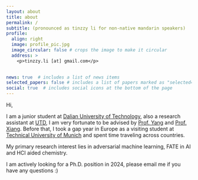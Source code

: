 ```yaml
---
layout: about
title: about
permalink: /
subtitle: (pronounced as tinzzy li for non-native mandarin speakers)
profile:
  align: right
  image: profile_pic.jpg
  image_circular: false # crops the image to make it circular
  address: >
    <p>tinzzy.li [at] gmail.com</p>
    

news: true  # includes a list of news items
selected_papers: false # includes a list of papers marked as "selected={true}"
social: true  # includes social icons at the bottom of the page
---
```



Hi,

I am a junior student at [Dalian University of Technology](https://en.dlut.edu.cn/), also a research assistant at [UTD](https://www.utdallas.edu/), I am very fortunate to be advised by [Prof. Yang](http://youngwei.com/) and [Prof. Xiang](https://yuxng.github.io/). Before that, I took a gap year in Europe as a visiting student at [Technical University of Munich](https://www.tum.de/en/) and spent time traveling across countries.

My primary research interest lies in adversarial machine learning, FATE in AI and HCI aided chemistry.

I am actively looking for a Ph.D. position in 2024, please email me if you have any questions :)
